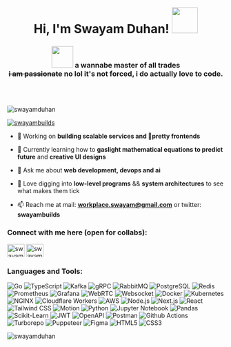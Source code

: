 <h1 align="center">Hi, I'm Swayam Duhan! <img src="https://media.giphy.com/media/NMBl7NxAlPDrOgq6aQ/giphy.gif?cid=790b7611gklqydcgpfkv9jrgwpgxh2n9wix4p247rk6yyakt&ep=v1_stickers_search&rid=giphy.gif&ct=s" width="60" /></h1>
<h3 align="center" ><img src="https://i.pinimg.com/originals/b9/4c/d6/b94cd664a34ce651d42c87f60bbce04e.png" width="50"/> a wannabe master of all trades<br><s>i am passionate</s> no lol it's not forced, i do actually love to code.</h3>

<br></br>

<p align="left"> <img src="https://komarev.com/ghpvc/?username=swayamduhan&label=Profile%20views&color=005566&style=flat" alt="swayamduhan" /> </p>

<p align="left"> <a href="https://twitter.com/swayambuilds" target="blank"><img src="https://img.shields.io/twitter/follow/swayambuilds?logo=twitter&style=for-the-badge" alt="swayambuilds" /></a> </p>

- 🔭 Working on **building scalable services and 🎀pretty frontends**

- 🌱 Currently learning how to **gaslight mathematical equations to predict future** and **creative UI designs**

- 💬 Ask me about **web development, devops and ai**

- 👀 Love digging into **low-level programs** && **system architectures** to see what makes them tick

- 📫 Reach me at mail: **workplace.swayam@gmail.com** or twitter: **swayambuilds**

<h3 align="left">Connect with me here (open for collabs):</h3>
<p align="left">
<a href="https://twitter.com/swayambuilds" target="blank"><img align="center" src="https://github.com/dheereshagrwal/coloured-icons/blob/master/public/logos/social%20media/x/x-light.svg" alt="swayambuilds" height="30" width="40" /></a>
<a href="https://linkedin.com/in/swayam-duhan-5a86bb127" target="blank"><img align="center" src="https://raw.githubusercontent.com/rahuldkjain/github-profile-readme-generator/master/src/images/icons/Social/linked-in-alt.svg" alt="swayam-duhan-5a86bb127" height="30" width="40" /></a>
</p>

### Languages and Tools:
![Go](https://img.shields.io/badge/Go-00ADD8?style=for-the-badge&logo=go&logoColor=white)
![TypeScript](https://img.shields.io/badge/TypeScript-3178C6?style=for-the-badge&logo=typescript&logoColor=white)
![Kafka](https://img.shields.io/badge/Kafka-231F20?style=for-the-badge&logo=apachekafka&logoColor=white)
![gRPC](https://img.shields.io/badge/gRPC-0683A3?style=for-the-badge&logo=trpc&logoColor=white)
![RabbitMQ](https://img.shields.io/badge/RabbitMQ-FF6600?style=for-the-badge&logo=rabbitmq&logoColor=white)
![PostgreSQL](https://img.shields.io/badge/PostgreSQL-4169E1?style=for-the-badge&logo=postgresql&logoColor=white)
![Redis](https://img.shields.io/badge/Redis-DC382D?style=for-the-badge&logo=redis&logoColor=white)
![Prometheus](https://img.shields.io/badge/Prometheus-E6522C?style=for-the-badge&logo=prometheus&logoColor=white)
![Grafana](https://img.shields.io/badge/Grafana-F46800?style=for-the-badge&logo=grafana&logoColor=white)
![WebRTC](https://img.shields.io/badge/WebRTC-333333?style=for-the-badge&logo=webrtc&logoColor=white)
![Websocket](https://img.shields.io/badge/Websockets-010101?style=for-the-badge&logo=socketdotio&logoColor=white)
![Docker](https://img.shields.io/badge/Docker-2496ED?style=for-the-badge&logo=docker&logoColor=white)
![Kubernetes](https://img.shields.io/badge/Kubernetes-326CE5?style=for-the-badge&logo=kubernetes&logoColor=white)
![NGINX](https://img.shields.io/badge/NGINX-009639?style=for-the-badge&logo=nginx&logoColor=white)
![Cloudflare Workers](https://img.shields.io/badge/Cloudflare%20Workers-F38020?style=for-the-badge&logo=cloudflare&logoColor=white)
![AWS](https://img.shields.io/badge/AWS-FF9900?style=for-the-badge&logo=amazonwebservices&logoColor=white)
![Node.js](https://img.shields.io/badge/Node.js-339933?style=for-the-badge&logo=node.js&logoColor=white)
![Next.js](https://img.shields.io/badge/Next.js-000000?style=for-the-badge&logo=nextdotjs&logoColor=white)
![React](https://img.shields.io/badge/React-61DAFB?style=for-the-badge&logo=react&logoColor=black)
![Tailwind CSS](https://img.shields.io/badge/TailwindCSS-06B6D4?style=for-the-badge&logo=tailwindcss&logoColor=white)
![Motion](https://img.shields.io/badge/Motion-0055FF?style=for-the-badge&logo=framer&logoColor=white)
![Python](https://img.shields.io/badge/Python-3776AB?style=for-the-badge&logo=python&logoColor=yellow)
![Jupyter Notebook](https://img.shields.io/badge/Jupyter-F37626?style=for-the-badge&logo=jupyter&logoColor=white)
![Pandas](https://img.shields.io/badge/Pandas-150458?style=for-the-badge&logo=pandas&logoColor=white)
![Scikit-Learn](https://img.shields.io/badge/Scikit--Learn-F7931E?style=for-the-badge&logo=scikitlearn&logoColor=black)
![JWT](https://img.shields.io/badge/JWT-000000?style=for-the-badge&logo=jsonwebtokens&logoColor=white)
![OpenAPI](https://img.shields.io/badge/OpenAPI-6BA539?style=for-the-badge&logo=swagger&logoColor=white)
![Postman](https://img.shields.io/badge/Postman-FF6C37?style=for-the-badge&logo=postman&logoColor=white)
![Github Actions](https://img.shields.io/badge/Github%20Actions-2088FF?style=for-the-badge&logo=githubactions&logoColor=white)
![Turborepo](https://img.shields.io/badge/Turborepo-000000?style=for-the-badge&logo=turborepo&logoColor=white)
![Puppeteer](https://img.shields.io/badge/Puppeteer-40B5A4?style=for-the-badge&logo=puppeteer&logoColor=white)
![Figma](https://img.shields.io/badge/Figma-F24E1E?style=for-the-badge&logo=figma&logoColor=white)
![HTML5](https://img.shields.io/badge/HTML5-E34F26?style=for-the-badge&logo=html5&logoColor=white)
![CSS3](https://img.shields.io/badge/CSS3-1572B6?style=for-the-badge&logo=css3&logoColor=white)

<p><img align="center" src="https://github-readme-streak-stats.herokuapp.com/?user=swayamduhan&theme=dark" alt="swayamduhan" /></p>


<!---
swayamduhan/swayamduhan is a ✨ special ✨ repository because its `README.md` (this file) appears on your GitHub profile.
You can click the Preview link to take a look at your changes.
--->

